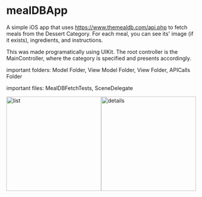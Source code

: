 # mealDBApp
A simple iOS app that uses https://www.themealdb.com/api.php to fetch meals from the Dessert Category.
For each meal, you can see its' image (if it exists), ingredients, and instructions.

This was made programatically using UIKit.
The root controller is the MainController, where the category is specified and presents accordingly. 

important folders: Model Folder, View Model Folder, View Folder, APICalls Folder

important files: MealDBFetchTests, SceneDelegate

<img width="250" alt="list" src="https://user-images.githubusercontent.com/25469563/196555773-68ab2391-6407-4526-982e-e302316a3475.png"><img width="250" alt="details" src="https://user-images.githubusercontent.com/25469563/196555837-cc55abd2-9ee5-4446-b490-948a6c0fa7f2.png">
